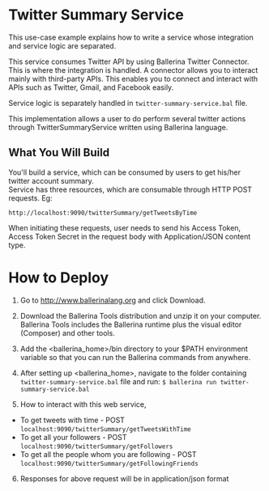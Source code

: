 # Twitter Summary Service
This use-case example explains how to write a service whose integration and service logic are separated.

This service consumes Twitter API by using Ballerina Twitter Connector. This is where the integration is handled. A connector allows you to interact mainly with third-party APIs. This enables you to connect and interact with APIs such as Twitter, Gmail, and Facebook easily. 

Service logic is separately handled in `twitter-summary-service.bal` file.

This implementation allows a user to do perform several twitter actions through TwitterSummaryService written using Ballerina language. 

## What You Will Build
You'll build a service, which can be consumed by users to get his/her twitter account summary.  
Service has three resources, which are consumable through HTTP POST requests. 
Eg:
```
http://localhost:9090/twitterSummary/getTweetsByTime
```

When initiating these requests, user needs to send his Access Token, Access Token Secret in the request body with Application/JSON content type.

# How to Deploy
1) Go to http://www.ballerinalang.org and click Download.
2) Download the Ballerina Tools distribution and unzip it on your computer. Ballerina Tools includes the Ballerina runtime plus
the visual editor (Composer) and other tools.
3) Add the <ballerina_home>/bin directory to your $PATH environment variable so that you can run the Ballerina commands from anywhere.
4) After setting up <ballerina_home>, navigate to the folder containing `twitter-summary-service.bal` file and run: `$ ballerina run twitter-summary-service.bal`

5) How to interact with this web service, 
* To get tweets with time                         - POST `localhost:9090/twitterSummary/getTweetsWithTime`
* To get all your followers                       - POST `localhost:9090/twitterSummary/getFollowers`
* To get all the people whom you are following    - POST `localhost:9090/twitterSummary/getFollowingFriends`

6) Responses for above request will be in application/json format


